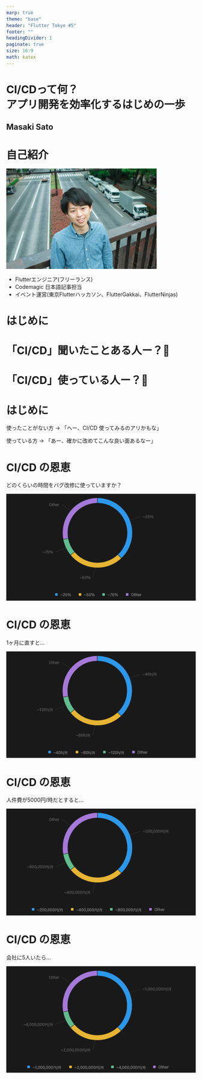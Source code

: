 ```yaml
---
marp: true
theme: "base"
header: "Flutter Tokyo #5"
footer: ""
headingDivider: 1
paginate: true
size: 16:9
math: katex
---
```


# CI/CDって何？ <br>アプリ開発を効率化するはじめの一歩

<!--_class: lead -->

## Masaki Sato

# 自己紹介

<img src="./images/self-intro.png" alt="self-intro" width="400">

- Flutterエンジニア(フリーランス)
- Codemagic 日本語記事担当
- イベント運営(東京Flutterハッカソン、FlutterGakkai、FlutterNinjas)

# はじめに
<!--_class: lead -->

# 「CI/CD」聞いたことある人ー？🤚
<!--_class: lead -->

# 「CI/CD」使っている人ー？🤚
<!--_class: lead -->

# はじめに

使ったことがない方 → 「へー、CI/CD 使ってみるのアリかもな」

使っている方 → 「あー、確かに改めてこんな良い面あるなー」

# CI/CD の恩恵

<!-- _footer: "[Rollbar Research: Traditional Error Monitoring Is Missing the Mark, 2021](https://www.businesswire.com/news/home/20210216005484/en/Rollbar-Research-Shows-That-Traditional-Error-Monitoring-Is-Missing-the-Mark)" -->

どのくらいの時間をバグ改修に使っていますか？

![w:760](./images/statistics-1.png)

# CI/CD の恩恵

<!-- _footer: "[Rollbar Research: Traditional Error Monitoring Is Missing the Mark, 2021](https://www.businesswire.com/news/home/20210216005484/en/Rollbar-Research-Shows-That-Traditional-Error-Monitoring-Is-Missing-the-Mark)" -->

1ヶ月に直すと...

![w:760](./images/statistics-2.png)

# CI/CD の恩恵

<!-- _footer: "[Rollbar Research: Traditional Error Monitoring Is Missing the Mark, 2021](https://www.businesswire.com/news/home/20210216005484/en/Rollbar-Research-Shows-That-Traditional-Error-Monitoring-Is-Missing-the-Mark)" -->

人件費が5000円/時だとすると...

![w:760](./images/statistics-3.png)

# CI/CD の恩恵

<!-- _footer: "[Rollbar Research: Traditional Error Monitoring Is Missing the Mark, 2021](https://www.businesswire.com/news/home/20210216005484/en/Rollbar-Research-Shows-That-Traditional-Error-Monitoring-Is-Missing-the-Mark)" -->

会社に5人いたら...

![w:760](./images/statistics-4.png)
